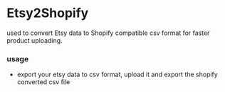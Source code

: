 # Etsy2Shopify

used to convert Etsy data to Shopify compatible csv format for faster product uploading.

### usage
 - export your etsy data to csv format, upload it and export the shopify converted csv file

